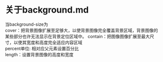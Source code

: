 # 关于background.md

当background-size为  
cover：把背景图像扩展至足够大，以使背景图像完全覆盖背景区域，背景图像的某些部分也许无法显示在背景定位区域中。 
contain：把图像图像扩展至最大尺寸，以使其宽度和高度完全适应内容区域  
percent单位: 相对应父元素设置百分比  
length：设置背景图像的高度和宽度